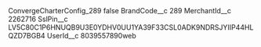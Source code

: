 <?xml version="1.0" encoding="UTF-8"?>
<CustomMetadata xmlns="http://soap.sforce.com/2006/04/metadata" xmlns:xsi="http://www.w3.org/2001/XMLSchema-instance" xmlns:xsd="http://www.w3.org/2001/XMLSchema">
    <label>ConvergeCharterConfig_289</label>
    <protected>false</protected>
    <values>
        <field>BrandCode__c</field>
        <value xsi:type="xsd:string">289</value>
    </values>
    <values>
        <field>MerchantId__c</field>
        <value xsi:type="xsd:string">2262716</value>
    </values>
    <values>
        <field>SslPin__c</field>
        <value xsi:type="xsd:string">LV5C80C1P6HNUQB9U3E0YDHV0UU1YA39F33CSL0ADK9NDRSJYIIP44HLQZD7BGB4</value>
    </values>
    <values>
        <field>UserId__c</field>
        <value xsi:type="xsd:string">8039557890web</value>
    </values>
</CustomMetadata>
